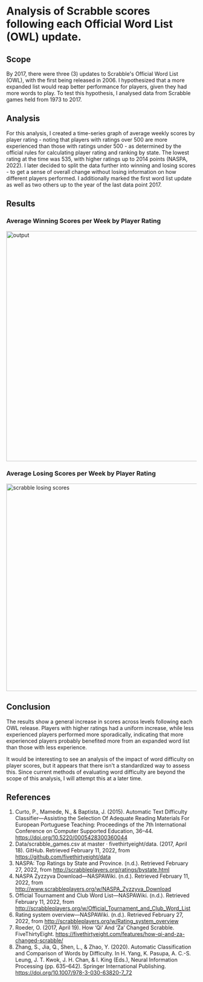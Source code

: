 # Analysis of Scrabble scores following each Official Word List (OWL) update.

## Scope
By 2017, there were three (3) updates to Scrabble's Official Word List (OWL), with the first being released in 2006. I hypothesized that a more expanded list would reap better performance for players, given they had more words to play. To test this hypothesis, I analysed data from Scrabble games held from 1973 to 2017.

## Analysis
For this analysis, I created a time-series graph of average weekly scores by player rating - noting that players with ratings over 500 are more experienced than those with ratings under 500 - as determined by the official rules for calculating player rating and ranking by state. The lowest rating at the time was 535, with higher ratings up to 2014 points (NASPA, 2022). I later decided to split the data further into winning and losing scores - to get a sense of overall change without losing information on how different players performed. I additionally marked the first word list update as well as two others up to the year of the last data point 2017.

## Results
### Average Winning Scores per Week by Player Rating
<img width="940" height="608" alt="output" src="https://github.com/user-attachments/assets/9bedef01-8a1d-48a4-b96c-d5ca745721c9" />

### Average Losing Scores per Week by Player Rating
<img width="940" height="548" alt="scrabble losing scores" src="https://github.com/user-attachments/assets/f03c5dc9-a01b-44c3-9de6-22a8bc24d0ce" />


## Conclusion
The results show a general increase in scores across levels following each OWL release. Players with higher ratings had a uniform increase, while less experienced players performed more sporadically, indicating that more experienced players probably benefited more from an expanded word list than those with less experience.

It would be interesting to see an analysis of the impact of word difficulty on player scores, but it appears that there isn't a standardized way to assess this. Since current methods of evaluating word difficulty are beyond the scope of this analysis, I will attempt this at a later time. 

## References
1. Curto, P., Mamede, N., & Baptista, J. (2015). Automatic Text Difficulty Classifier—Assisting the
Selection Of Adequate Reading Materials For European Portuguese Teaching: Proceedings
of the 7th International Conference on Computer Supported Education, 36–44.
https://doi.org/10.5220/0005428300360044
2. Data/scrabble_games.csv at master · fivethirtyeight/data. (2017, April 18). GitHub. Retrieved
February 11, 2022, from https://github.com/fivethirtyeight/data
3. NASPA: Top Ratings by State and Province. (n.d.). Retrieved February 27, 2022, from
http://scrabbleplayers.org/ratings/bystate.html
4. NASPA Zyzzyva Download—NASPAWiki. (n.d.). Retrieved February 11, 2022, from
http://www.scrabbleplayers.org/w/NASPA_Zyzzyva_Download
5. Official Tournament and Club Word List—NASPAWiki. (n.d.). Retrieved February 11, 2022, from
http://scrabbleplayers.org/w/Official_Tournament_and_Club_Word_List
6. Rating system overview—NASPAWiki. (n.d.). Retrieved February 27, 2022, from
http://scrabbleplayers.org/w/Rating_system_overview
7. Roeder, O. (2017, April 19). How ‘Qi’ And ‘Za’ Changed Scrabble. FiveThirtyEight.
https://fivethirtyeight.com/features/how-qi-and-za-changed-scrabble/
8. Zhang, S., Jia, Q., Shen, L., & Zhao, Y. (2020). Automatic Classification and Comparison of
Words by Difficulty. In H. Yang, K. Pasupa, A. C.-S. Leung, J. T. Kwok, J. H. Chan, & I.
King (Eds.), Neural Information Processing (pp. 635–642). Springer International
Publishing. https://doi.org/10.1007/978-3-030-63820-7_72
